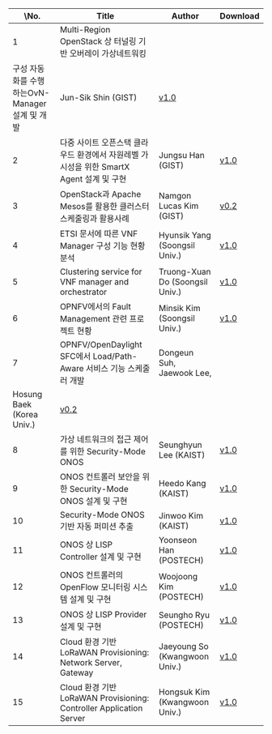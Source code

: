 \No. | Title      | Author | Download
----|----------|------------|--------
1| Multi-Region OpenStack 상 터널링 기반 오버레이 가상네트워킹 
구성 자동화를 수행하는OvN-Manager 설계 및 개발 | Jun-Sik Shin (GIST) | [v1.0](http://opennetworking.kr/attachments/download/120/K-ONE%20%2301_OpenStack-OvN%20%EC%84%A4%EA%B3%84%20%EB%B0%8F%20%EA%B5%AC%ED%98%84_GIST%20%EC%8B%A0%EC%A4%80%EC%8B%9D-v01.pdf)
2| 다중 사이트 오픈스택 클라우드 환경에서 자원레벨 가시성을 위한 SmartX Agent 설계 및 구현 | Jungsu Han (GIST) | [v1.0](http://opennetworking.kr/attachments/download/121/K-ONE%20%2302_%EC%9E%90%EC%9B%90%20%EB%A0%88%EB%B2%A8%20%EA%B0%80%EC%8B%9C%EC%84%B1%EC%9D%84%20%EC%9C%84%ED%95%9C%20SmartX%20Agent%20Visibility%20%EC%84%A4%EA%B3%84%20%EB%B0%8F%20%EA%B2%80%EC%A6%9D_GIST%20%ED%95%9C%EC%A0%95%EC%88%98-v01.pdf)
3| OpenStack과 Apache Mesos를 활용한 클러스터 스케줄링과 활용사례 | Namgon Lucas Kim (GIST) | [v0.2](http://opennetworking.kr/attachments/download/122/K-ONE%20%2303_OpenStack%EA%B3%BC%20Apache%20Mesos%EB%A5%BC%20%ED%99%9C%EC%9A%A9%ED%95%9C%20%ED%81%B4%EB%9F%AC%EC%8A%A4%ED%84%B0%20%EB%A6%AC%EC%86%8C%EC%8A%A4%20%EC%8A%A4%EC%BC%80%EC%A4%84%EB%A7%81%EA%B3%BC%20%ED%99%9C%EC%9A%A9%EC%82%AC%EB%A1%80_GIST%20%EA%B9%80%EB%82%A8%EA%B3%A4-v0.2%20(draft).pdf)
4| ETSI 문서에 따른 VNF Manager 구성 기능 현황 분석 | Hyunsik Yang (Soongsil Univ.) | [v1.0](http://opennetworking.kr/attachments/download/123/K-ONE%20%2304_ETSI%20%EB%AC%B8%EC%84%9C%EC%97%90%20%EB%94%B0%EB%A5%B8%20VNF%20Manager%20%EA%B5%AC%EC%84%B1%20%EA%B8%B0%EB%8A%A5%20%ED%98%84%ED%99%A9%20%EB%B6%84%EC%84%9D_SSU%20%EC%96%91%ED%98%84%EC%8B%9D-v01.pdf)
5| Clustering service for VNF manager and orchestrator | Truong-Xuan Do (Soongsil Univ.) | [v1.0](http://opennetworking.kr/attachments/download/125/K-ONE%20%2306_Clustering%20service%20for%20VNF%20manager%20and%20orchestrator_SSU%20%EB%91%90%ED%88%AC%EB%9F%AC%EC%91%A4%EC%99%84-v01.pdf)
6| OPNFV에서의 Fault Management 관련 프로젝트 현황 | Minsik Kim (Soongsil Univ.) | [v1.0](http://opennetworking.kr/attachments/download/124/K-One%20%2305_OPNFV%EC%97%90%EC%84%9C%EC%9D%98%20Fault%20Management%20%EA%B4%80%EB%A0%A8%20%ED%94%84%EB%A1%9C%EC%A0%9D%ED%8A%B8%20%ED%98%84%ED%99%A9_SSU%20%EA%B9%80%EB%AF%BC%EC%8B%9D-v01.pdf)
7| OPNFV/OpenDaylight SFC에서 Load/Path-Aware 서비스 기능 스케줄러 개발 | Dongeun Suh, Jaewook Lee, 
Hosung Baek (Korea Univ.) | [v0.2](http://opennetworking.kr/attachments/download/127/K-ONE%20%2307_OPNFV,%20OpenDaylight%20SFC%EC%97%90%EC%84%9C%20LoadPath-Aware%20%EC%84%9C%EB%B9%84%EC%8A%A4%20%EA%B8%B0%EB%8A%A5%20%EC%8A%A4%EC%BC%80%EC%A4%84%EB%9F%AC%20%EA%B0%9C%EB%B0%9C_KU-v0.2.pdf)
8| 가상 네트워크의 접근 제어를 위한 Security-Mode ONOS | Seunghyun Lee (KAIST) | [v1.0](http://opennetworking.kr/attachments/download/128/K-ONE%20%2309_ONOS-%EA%B0%80%EC%83%81%20%EB%84%A4%ED%8A%B8%EC%9B%8C%ED%81%AC%20%EC%A0%91%EA%B7%BC%20%EC%A0%9C%EC%96%B4%EB%A5%BC%20%EC%9C%84%ED%95%9C%20Security-Mode%20ONOS_KAIST%20%EC%9D%B4%EC%8A%B9%ED%98%84-v1.0.pdf)
9| ONOS 컨트롤러 보안을 위한 Security-Mode ONOS 설계 및 구현 | Heedo Kang (KAIST) | [v1.0](http://opennetworking.kr/attachments/download/126/K-ONE%20%2308-ONOS-ONOS%20%EC%BB%A8%ED%8A%B8%EB%A1%A4%EB%9F%AC%20%EB%B3%B4%EC%95%88%EC%9D%84%20%EC%9C%84%ED%95%9C%20Security-Mode%20ONOS%20%EC%84%A4%EA%B3%84%20%EB%B0%8F%20%EA%B5%AC%ED%98%84_KAIST%20%EA%B0%95%ED%9D%AC%EB%8F%84-v1.0.pdf)
10| Security-Mode ONOS 기반 자동 퍼미션 추출 | Jinwoo Kim (KAIST) | [v1.0](http://opennetworking.kr/attachments/download/129/K-ONE%20%2310_ONOS-Security-Mode%20ONOS%20%EA%B8%B0%EB%B0%98%20%EC%9E%90%EB%8F%99%20%ED%8D%BC%EB%AF%B8%EC%85%98%20%EC%B6%94%EC%B6%9C_KAIST%20%EA%B9%80%EC%A7%84%EC%9A%B0-v1.0.pdf)
11| ONOS 상 LISP Controller 설계 및 구현 | Yoonseon Han (POSTECH) | [v1.0](http://opennetworking.kr/attachments/download/131/K-ONE%20%2312_ONOS%20%EC%83%81%20LISP%20Controller%20%EC%84%A4%EA%B3%84%20%EB%B0%8F%20%EA%B5%AC%ED%98%84_POSTECH%20%ED%95%9C%EC%9C%A4%EC%84%A0-v1.0.pdf)
12| ONOS 컨트롤러의 OpenFlow 모니터링 시스템 설계 및 구현	| Woojoong Kim (POSTECH) | [v1.0](http://opennetworking.kr/attachments/download/130/K-ONE%20%2311_ONOS%20%EC%BB%A8%ED%8A%B8%EB%A1%A4%EB%9F%AC%EC%9D%98%20OpenFlow%20%EB%AA%A8%EB%8B%88%ED%84%B0%EB%A7%81%20%EC%8B%9C%EC%8A%A4%ED%85%9C%20%EC%84%A4%EA%B3%84%20%EB%B0%8F%20%EA%B5%AC%ED%98%84_POSTECH%20%EA%B9%80%EC%9A%B0%EC%A4%91.pdf)
13| ONOS 상 LISP Provider 설계 및 구현 | 	Seungho Ryu (POSTECH) | [v1.0](http://opennetworking.kr/attachments/download/132/K-ONE%20%2313_ONOS%20%EC%83%81%20LISP%20Provider%20%EC%84%A4%EA%B3%84%20%EB%B0%8F%20%EA%B5%AC%ED%98%84_POSTECH%20%EB%A5%98%EC%8A%B9%ED%98%B8-v1.0.pdf)
14| Cloud 환경 기반 LoRaWAN Provisioning: Network Server, Gateway | Jaeyoung So (Kwangwoon Univ.)	| [v1.0](http://opennetworking.kr/attachments/download/133/K-ONE%20%2314_%20Cloud%20%ED%99%98%EA%B2%BD%20%EA%B8%B0%EB%B0%98%20LoRaWAN%20provisioning_KWU%20%EC%86%8C%EC%9E%AC%EC%98%81-v01.pdf)
15| Cloud 환경 기반 LoRaWAN Provisioning: Controller Application Server | Hongsuk Kim (Kwangwoon Univ.)	| [v1.0](http://opennetworking.kr/attachments/download/134/K-ONE%20%2315_%20Cloud%20%ED%99%98%EA%B2%BD%20%EA%B8%B0%EB%B0%98%20LoRaWAN%20provisioning2_KWU%20%EA%B9%80%ED%99%8D%EC%84%9D-v01.pdf)

